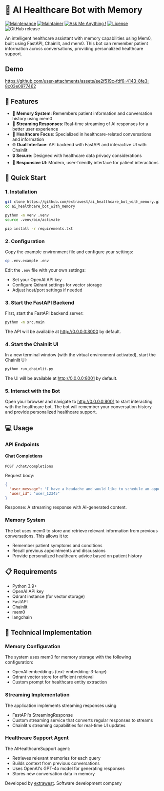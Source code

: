 # 🏥 AI Healthcare Bot with Memory

[![Maintenance](https://img.shields.io/badge/Maintained%3F-yes-green.svg)]()
[![Maintainer](https://img.shields.io/static/v1?label=Yevhen%20Ruban&message=Maintainer&color=red)]()
[![Ask Me Anything !](https://img.shields.io/badge/Ask%20me-anything-1abc9c.svg)]()
[![License](https://img.shields.io/badge/License-Apache_2.0-blue.svg)](https://opensource.org/licenses/Apache-2.0)
![GitHub release](https://img.shields.io/badge/release-v1.0.0-blue)

An intelligent healthcare assistant with memory capabilities using Mem0, built using FastAPI, Chainlit, and mem0. This bot can remember patient information across conversations, providing personalized healthcare support.

## Demo



https://github.com/user-attachments/assets/ee2f519c-fdf6-4143-8fe3-8c03e0977462





## 🌟 Features

- 🧠 **Memory System**: Remembers patient information and conversation history using mem0
- 🔄 **Streaming Responses**: Real-time streaming of AI responses for a better user experience
- 🏥 **Healthcare Focus**: Specialized in healthcare-related conversations and information
- 🌐 **Dual Interface**: API backend with FastAPI and interactive UI with Chainlit
- 🔒 **Secure**: Designed with healthcare data privacy considerations
- 📱 **Responsive UI**: Modern, user-friendly interface for patient interactions

## 🚀 Quick Start

### 1. Installation

```bash
git clone https://github.com/extrawest/ai_healthcare_bot_with_memory.git
cd ai_healthcare_bot_with_memory

python -m venv .venv
source .venv/bin/activate

pip install -r requirements.txt
```

### 2. Configuration

Copy the example environment file and configure your settings:

```bash
cp .env.example .env
```

Edit the `.env` file with your own settings:
- Set your OpenAI API key
- Configure Qdrant settings for vector storage
- Adjust host/port settings if needed

### 3. Start the FastAPI Backend

First, start the FastAPI backend server:

```bash
python -m src.main
```

The API will be available at http://0.0.0.0:8000 by default.

### 4. Start the Chainlit UI

In a new terminal window (with the virtual environment activated), start the Chainlit UI:

```bash
python run_chainlit.py
```

The UI will be available at http://0.0.0.0:8001 by default.

### 5. Interact with the Bot

Open your browser and navigate to http://0.0.0.0:8001 to start interacting with the healthcare bot. The bot will remember your conversation history and provide personalized healthcare support.

## 💻 Usage

### API Endpoints

#### Chat Completions
```
POST /chat/completions
```
Request body:
```json
{
  "user_message": "I have a headache and would like to schedule an appointment",
  "user_id": "user_12345"
}
```

Response: A streaming response with AI-generated content.

### Memory System

The bot uses mem0 to store and retrieve relevant information from previous conversations. This allows it to:

- Remember patient symptoms and conditions
- Recall previous appointments and discussions
- Provide personalized healthcare advice based on patient history

## 📋 Requirements

- Python 3.9+
- OpenAI API key
- Qdrant instance (for vector storage)
- FastAPI
- Chainlit
- mem0
- langchain

## 🔧 Technical Implementation

### Memory Configuration

The system uses mem0 for memory storage with the following configuration:
- OpenAI embeddings (text-embedding-3-large)
- Qdrant vector store for efficient retrieval
- Custom prompt for healthcare entity extraction

### Streaming Implementation

The application implements streaming responses using:
- FastAPI's StreamingResponse
- Custom streaming service that converts regular responses to streams
- Chainlit's streaming capabilities for real-time UI updates

### Healthcare Support Agent

The AIHealthcareSupport agent:
- Retrieves relevant memories for each query
- Builds context from previous conversations
- Uses OpenAI's GPT-4o model for generating responses
- Stores new conversation data in memory

Developed by [extrawest](https://extrawest.com/). Software development company
